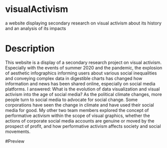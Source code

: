 # visualActivism
a website displaying secondary research on visual activism about its history and an analysis of its impacts

# Description
This website is a display of a secondary research project on visual activism. Especially with the events of summer 2020 and the pandemic, the explosion of aesthetic infographics informing users about various social inequalities and conveying complex data in digestible charts has changed how information and news has been shared online, especially on social media platforms. I answered: What is the evolution of data visualization and visual activism into the age of social media? As the political climate changes, more people turn to social media to advocate for social change. Some corporations have seen the change in climate and have used their social media for good. My other two team members explored the concept of performative activism within the scope of visual graphics, whether the actions of corporate social media accounts are genuine or moved by the prospect of profit, and how performative activism affects society and social movements.

#Preview
